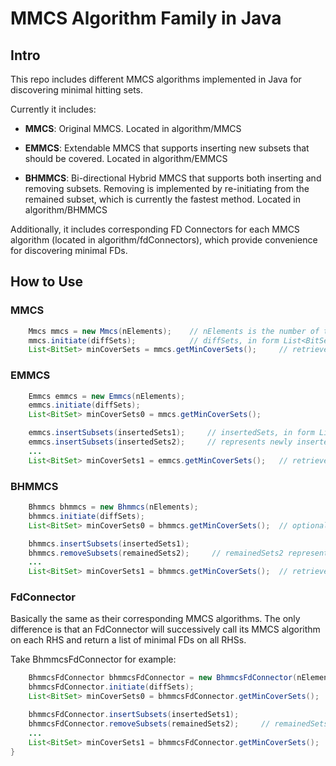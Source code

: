 # MMCS Algorithm Family in Java

## Intro

This repo includes different MMCS algorithms implemented in Java for discovering minimal hitting sets.

Currently it includes:

+ **MMCS**: Original MMCS. Located in algorithm/MMCS

+ **EMMCS**: Extendable MMCS that supports inserting new subsets that should be covered. Located in algorithm/EMMCS

+ **BHMMCS**: Bi-directional Hybrid MMCS that supports both inserting and removing subsets. Removing is implemented by
  re-initiating from the remained subset, which is currently the fastest method. Located in algorithm/BHMMCS

Additionally, it includes corresponding FD Connectors for each MMCS algorithm (located in algorithm/fdConnectors), which
provide convenience for discovering minimal FDs.

## How to Use

### MMCS

```java
    Mmcs mmcs = new Mmcs(nElements);    // nElements is the number of total attributes of input dataset
    mmcs.initiate(diffSets);            // diffSets, in form List<BitSet>, represents subsets to be covered
    List<BitSet> minCoverSets = mmcs.getMinCoverSets();     // retrieve the resulted minimal hitting sets

```

### EMMCS

```java
    Emmcs emmcs = new Emmcs(nElements);
    emmcs.initiate(diffSets);
    List<BitSet> minCoverSets0 = mmcs.getMinCoverSets();

    emmcs.insertSubsets(insertedSets1);     // insertedSets, in form List<BitSet>,
    emmcs.insertSubsets(insertedSets2);     // represents newly inserted subsets to be covered
    ...
    List<BitSet> minCoverSets1 = emmcs.getMinCoverSets();   // retrieve the resulted minimal hitting sets

```

### BHMMCS

```java
    Bhmmcs bhmmcs = new Bhmmcs(nElements);
    bhmmcs.initiate(diffSets);
    List<BitSet> minCoverSets0 = bhmmcs.getMinCoverSets();  // optional

    bhmmcs.insertSubsets(insertedSets1);
    bhmmcs.removeSubsets(remainedSets2);     // remainedSets2 represents remained subsets after removal
    ...
    List<BitSet> minCoverSets1 = bhmmcs.getMinCoverSets();  // retrieve the resulted minimal hitting sets

```

### FdConnector

Basically the same as their corresponding MMCS algorithms. The only difference is that an FdConnector will successively
call its MMCS algorithm on each RHS and return a list of minimal FDs on all RHSs.

Take BhmmcsFdConnector for example:

```java
    BhmmcsFdConnector bhmmcsFdConnector = new BhmmcsFdConnector(nElements); 
    bhmmcsFdConnector.initiate(diffSets);
    List<BitSet> minCoverSets0 = bhmmcsFdConnector.getMinCoverSets();

    bhmmcsFdConnector.insertSubsets(insertedSets1);    
    bhmmcsFdConnector.removeSubsets(remainedSets2);     // remainedSets2 represents remained subsets after removal
    ...
    List<BitSet> minCoverSets1 = bhmmcsFdConnector.getMinCoverSets();   // retrieve the resulted minimal hitting sets
}
```